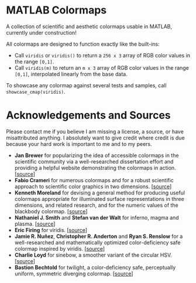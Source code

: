 # MATLAB Colormaps

A collection of scientific and aesthetic colormaps usable in MATLAB, currently under construction!

All colormaps are designed to function exactly like the built-ins:
- Call `viridis` or `viridis()` to return a `256 x 3` array of RGB color values in the range `[0,1]`.
- Call `viridis(m)` to return an `m x 3` array of RGB color values in the range `[0,1]`, interpolated linearly from the base data.

To showcase any colormap against several tests and samples, call `showcase_cmap(viridis)`.

# Acknowledgements and Sources

Please contact me if you believe I am missing a license, a source, or have misattributed anything. I absolutely want to give credit where credit is due because your hard work is important to me and to my peers.

- **Jan Brewer** for popularizing the idea of accessible colormaps in the scientific community via a well-researched dissertation effort and providing a helpful website demonstrating the colormaps in action. [[source](https://colorbrewer2.org/)]
- **Fabio Crameri** for numerous colormaps and for a robust scientific approach to scientific color graphics in two dimensions. [[source](http://www.fabiocrameri.ch/colourmaps.php)]
- **Kenneth Moreland** for devising a general method for producing useful colormaps appropriate for illuminated surface representations in three dimensions, and related research, and for the numeric values of the blackbody colormap. [[source](https://www.kennethmoreland.com/color-advice/)]
- **Nathaniel J. Smith** and **Stefan van der Walt** for inferno, magma and plasma. [[source](https://bids.github.io/colormap/)]
- **Eric Firing** for viridis. [[source](https://bids.github.io/colormap/)]
- **Jamie R. Nuñez**, **Christopher R. Anderton** and **Ryan S. Renslow** for a well-researched and mathematically optimized color-deficiency safe colormap inspired by viridis. [[source](https://doi.org/10.1371/journal.pone.0199239)]
- **Charlie Loyd** for sinebow, a smoother variant of the circular HSV. [[source](https://basecase.org/env/on-rainbows)]
- **Bastion Bechtold** for twilight, a color-deficiency safe, perceptually uniform, symmetric diverging colormap. [[source](https://github.com/bastibe/twilight/blob/master/twilight.m)]
